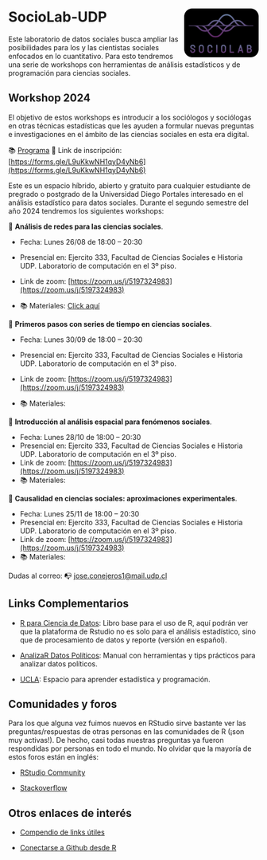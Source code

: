 # SocioLab-UDP <img src="Images/logo_sociolab.png" width="150" align="right"/></a>

Este laboratorio de datos sociales busca ampliar las posibilidades para los y las cientistas sociales enfocados en lo cuantitativo. Para esto tendremos una serie de workshops con herramientas de análisis estadísticos y de programación para ciencias sociales. 

## Workshop 2024

El objetivo de estos workshops es introducir a los sociólogos y sociólogas en otras técnicas estadísticas que les ayuden a formular nuevas preguntas e investigaciones en el ámbito de las ciencias sociales en esta era digital.

:books: [Programa](Workshops/Programa_wshop2024.pdf) 
:pushpin: Link de inscripción: [https://forms.gle/L9uKkwNH1qyD4yNb6](https://forms.gle/L9uKkwNH1qyD4yNb6)


Este es un espacio híbrido, abierto y gratuito para cualquier estudiante de pregrado o postgrado de la Universidad Diego Portales interesado en el análisis estadístico para datos sociales. Durante el segundo semestre del año 2024 tendremos los siguientes workshops: 

:pushpin: **Análisis de redes para las ciencias sociales**.

- Fecha: Lunes 26/08 de 18:00 – 20:30
-   Presencial en: Ejercito 333, Facultad de Ciencias Sociales e Historia UDP. Laboratorio de computación en el 3º piso.

- Link de zoom: [https://zoom.us/j/5197324983](https://zoom.us/j/5197324983)
- :books: Materiales: [Click aquí](https://github.com/JDConejeros/SocioLab/tree/main/Workshops/WKS_01)

:pushpin: **Primeros pasos con series de tiempo en ciencias sociales**. 

- Fecha: Lunes 30/09 de 18:00 – 20:30
-   Presencial en: Ejercito 333, Facultad de Ciencias Sociales e Historia UDP. Laboratorio de computación en el 3º piso.

- Link de zoom: [https://zoom.us/j/5197324983](https://zoom.us/j/5197324983)
- :books: Materiales: 

:pushpin: **Introducción al análisis espacial para fenómenos sociales**.

- Fecha: Lunes 28/10 de 18:00 – 20:30
-   Presencial en: Ejercito 333, Facultad de Ciencias Sociales e Historia UDP. Laboratorio de computación en el 3º piso.
- Link de zoom: [https://zoom.us/j/5197324983](https://zoom.us/j/5197324983)
- :books: Materiales: 

:pushpin: **Causalidad en ciencias sociales: aproximaciones experimentales**.

- Fecha: Lunes 25/11 de 18:00 – 20:30
-   Presencial en: Ejercito 333, Facultad de Ciencias Sociales e Historia UDP. Laboratorio de computación en el 3º piso.
- Link de zoom: [https://zoom.us/j/5197324983](https://zoom.us/j/5197324983)
- :books: Materiales: 

Dudas al correo: :mailbox_with_no_mail: [jose.conejeros1@mail.udp.cl](jose.conejeros1@mail.udp.cl)


## Links Complementarios

- [R para Ciencia de Datos](https://r4ds.hadley.nz/): Libro base para el uso de R, aquí podrán ver que la plataforma de Rstudio no es solo para el análisis estadístico, sino que de procesamiento de datos y reporte (versión en español).

- [AnalizaR Datos Políticos](https://arcruz0.github.io/libroadp/index.html): Manual con herramientas y tips prácticos para analizar datos políticos.

- [UCLA](https://stats.oarc.ucla.edu/r/): Espacio para aprender estadística y programación.


## Comunidades y foros

Para los que alguna vez fuimos nuevos en RStudio sirve bastante ver las preguntas/respuestas de otras personas en las comunidades de R (¡son muy activas!). De hecho, casi todas nuestras preguntas ya fueron respondidas por personas en todo el mundo. No olvidar que la mayoría de estos foros están en inglés:

+ [RStudio Community](https://community.rstudio.com/)

+ [Stackoverflow](https://stackoverflow.com/questions/tagged/r)

## Otros enlaces de interés

+ [Compendio de links útiles](https://www.lecy.info/r-for-public-policy)

+ [Conectarse a Github desde R](https://happygitwithr.com/rstudio-git-github.html#clone-the-new-github-repository-to-your-computer-via-rstudio)